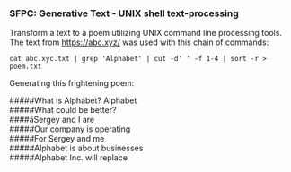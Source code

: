 ### SFPC: Generative Text - UNIX shell text-processing 

Transform a text to a poem utilizing UNIX command line processing tools.  
The text from https://abc.xyz/ was used with this chain of commands:

```
cat abc.xyc.txt | grep 'Alphabet' | cut -d' ' -f 1-4 | sort -r > poem.txt
```

Generating this frightening poem:

#####What is Alphabet? Alphabet  
#####What could be better?  
####äSergey and I are  
#####Our company is operating  
#####For Sergey and me  
#####Alphabet is about businesses  
#####Alphabet Inc. will replace  

